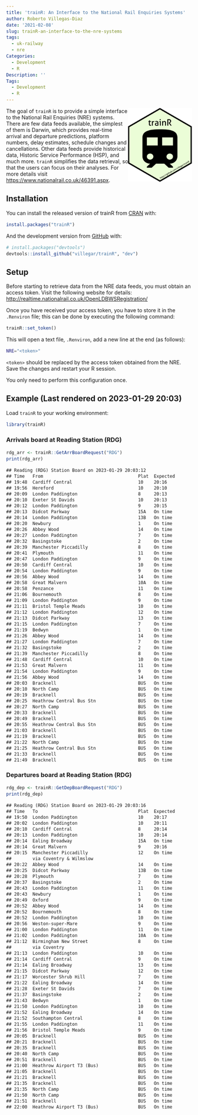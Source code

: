 ```yaml
---
title: 'trainR: An Interface to the National Rail Enquiries Systems'
author: Roberto Villegas-Diaz
date: '2021-02-08'
slug: trainR-an-interface-to-the-nre-systems
tags:
  - uk-railway
  - nre
Categories:
  - Development
  - R
Description: ''
Tags:
  - Development
  - R
---
```


<img src="https://raw.githubusercontent.com/villegar/trainR/main/inst/images/logo.png" alt="logo" align="right" height=200px/>

The goal of `trainR` is to provide a simple interface to the 
National Rail Enquiries (NRE) systems. There are few data feeds 
available, the simplest of them is Darwin, which provides real-time 
arrival and departure predictions, platform numbers, delay estimates, 
schedule changes and cancellations. Other data feeds provide historical 
data, Historic Service Performance (HSP), and much more. `trainR` 
simplifies the data retrieval, so that the users can focus on their 
analyses. For more details visit 
https://www.nationalrail.co.uk/46391.aspx.

## Installation

You can install the released version of trainR from [CRAN](https://CRAN.R-project.org) with:

``` r
install.packages("trainR")
```

And the development version from [GitHub](https://github.com/) with:

``` r
# install.packages("devtools")
devtools::install_github("villegar/trainR", "dev")
```

## Setup
Before starting to retrieve data from the NRE data feeds, you must obtain an access token. 
Visit the following website for details: http://realtime.nationalrail.co.uk/OpenLDBWSRegistration/

Once you have received your access token, you have to store it in the `.Renviron` file; this can be 
done by executing the following command:


```r
trainR::set_token()
```

This will open a text file, `.Renviron`, add a new line at the end (as follows):

```bash
NRE="<token>"
```

`<token>` should be replaced by the access token obtained from the NRE. Save the changes and restart 
your R session.

You only need to perform this configuration once.

## Example (Last rendered on 2023-01-29 20:03)

Load `trainR` to your working environment:

```r
library(trainR)
```

### Arrivals board at Reading Station (RDG)


```r
rdg_arr <- trainR::GetArrBoardRequest("RDG")
print(rdg_arr)
```

```
## Reading (RDG) Station Board on 2023-01-29 20:03:12
## Time   From                                    Plat  Expected
## 19:48  Cardiff Central                         10    20:16
## 19:56  Hereford                                10    20:10
## 20:09  London Paddington                       8     20:13
## 20:10  Exeter St Davids                        10    20:13
## 20:12  London Paddington                       9     20:15
## 20:13  Didcot Parkway                          15A   On time
## 20:14  London Paddington                       13B   On time
## 20:20  Newbury                                 1     On time
## 20:26  Abbey Wood                              14    On time
## 20:27  London Paddington                       7     On time
## 20:32  Basingstoke                             2     On time
## 20:39  Manchester Piccadilly                   8     On time
## 20:41  Plymouth                                11    On time
## 20:47  London Paddington                       9     On time
## 20:50  Cardiff Central                         10    On time
## 20:54  London Paddington                       9     On time
## 20:56  Abbey Wood                              14    On time
## 20:58  Great Malvern                           10A   On time
## 20:58  Penzance                                11    On time
## 21:06  Bournemouth                             8     On time
## 21:09  London Paddington                       9     On time
## 21:11  Bristol Temple Meads                    10    On time
## 21:12  London Paddington                       12    On time
## 21:13  Didcot Parkway                          13    On time
## 21:15  London Paddington                       7     On time
## 21:19  Bedwyn                                  1     On time
## 21:26  Abbey Wood                              14    On time
## 21:27  London Paddington                       7     On time
## 21:32  Basingstoke                             2     On time
## 21:39  Manchester Piccadilly                   8     On time
## 21:48  Cardiff Central                         10    On time
## 21:53  Great Malvern                           11    On time
## 21:54  London Paddington                       9     On time
## 21:56  Abbey Wood                              14    On time
## 20:03  Bracknell                               BUS   On time
## 20:10  North Camp                              BUS   On time
## 20:19  Bracknell                               BUS   On time
## 20:25  Heathrow Central Bus Stn                BUS   On time
## 20:27  North Camp                              BUS   On time
## 20:33  Bracknell                               BUS   On time
## 20:49  Bracknell                               BUS   On time
## 20:55  Heathrow Central Bus Stn                BUS   On time
## 21:03  Bracknell                               BUS   On time
## 21:19  Bracknell                               BUS   On time
## 21:22  North Camp                              BUS   On time
## 21:25  Heathrow Central Bus Stn                BUS   On time
## 21:33  Bracknell                               BUS   On time
## 21:49  Bracknell                               BUS   On time
```

### Departures board at Reading Station (RDG)


```r
rdg_dep <- trainR::GetDepBoardRequest("RDG")
print(rdg_dep)
```

```
## Reading (RDG) Station Board on 2023-01-29 20:03:16
## Time   To                                      Plat  Expected
## 19:50  London Paddington                       10    20:17
## 20:02  London Paddington                       10    20:11
## 20:10  Cardiff Central                         8     20:14
## 20:13  London Paddington                       10    20:14
## 20:14  Ealing Broadway                         15A   On time
## 20:14  Great Malvern                           9     20:16
## 20:15  Manchester Piccadilly                   12    On time
##        via Coventry & Wilmslow                 
## 20:22  Abbey Wood                              14    On time
## 20:25  Didcot Parkway                          13B   On time
## 20:28  Plymouth                                7     On time
## 20:37  Basingstoke                             2     On time
## 20:43  London Paddington                       11    On time
## 20:43  Newbury                                 1     On time
## 20:49  Oxford                                  9     On time
## 20:52  Abbey Wood                              14    On time
## 20:52  Bournemouth                             8     On time
## 20:52  London Paddington                       10    On time
## 20:56  Weston-super-Mare                       9     On time
## 21:00  London Paddington                       11    On time
## 21:02  London Paddington                       10A   On time
## 21:12  Birmingham New Street                   8     On time
##        via Coventry                            
## 21:13  London Paddington                       10    On time
## 21:14  Cardiff Central                         9     On time
## 21:14  Ealing Broadway                         13    On time
## 21:15  Didcot Parkway                          12    On time
## 21:17  Worcester Shrub Hill                    7     On time
## 21:22  Ealing Broadway                         14    On time
## 21:28  Exeter St Davids                        7     On time
## 21:37  Basingstoke                             2     On time
## 21:43  Bedwyn                                  1     On time
## 21:50  London Paddington                       10    On time
## 21:52  Ealing Broadway                         14    On time
## 21:52  Southampton Central                     8     On time
## 21:55  London Paddington                       11    On time
## 21:56  Bristol Temple Meads                    9     On time
## 20:05  Bracknell                               BUS   On time
## 20:21  Bracknell                               BUS   On time
## 20:35  Bracknell                               BUS   On time
## 20:40  North Camp                              BUS   On time
## 20:51  Bracknell                               BUS   On time
## 21:00  Heathrow Airport T3 (Bus)               BUS   On time
## 21:05  Bracknell                               BUS   On time
## 21:21  Bracknell                               BUS   On time
## 21:35  Bracknell                               BUS   On time
## 21:35  North Camp                              BUS   On time
## 21:50  North Camp                              BUS   On time
## 21:51  Bracknell                               BUS   On time
## 22:00  Heathrow Airport T3 (Bus)               BUS   On time
```
